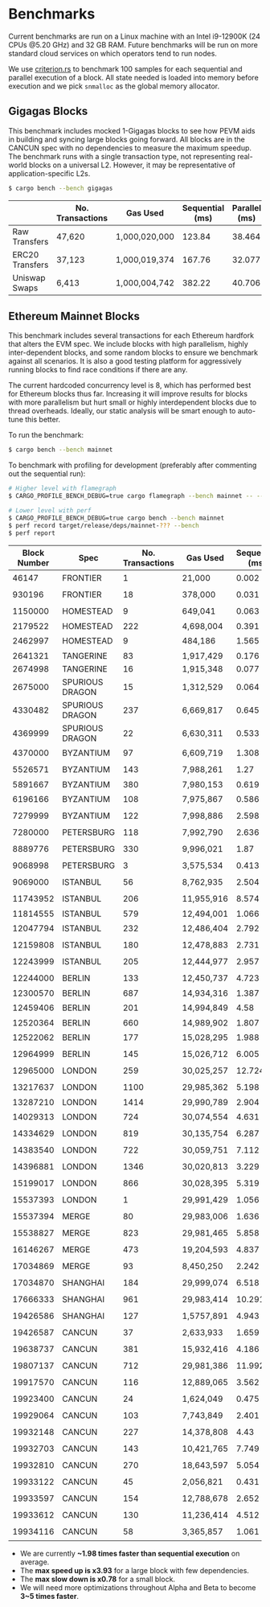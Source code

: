 # Benchmarks

Current benchmarks are run on a Linux machine with an Intel i9-12900K (24 CPUs @5.20 GHz) and 32 GB RAM. Future benchmarks will be run on more standard cloud services on which operators tend to run nodes.

We use [criterion.rs](https://github.com/bheisler/criterion.rs) to benchmark 100 samples for each sequential and parallel execution of a block. All state needed is loaded into memory before execution and we pick `snmalloc` as the global memory allocator.

## Gigagas Blocks

This benchmark includes mocked 1-Gigagas blocks to see how PEVM aids in building and syncing large blocks going forward. All blocks are in the CANCUN spec with no dependencies to measure the maximum speedup. The benchmark runs with a single transaction type, not representing real-world blocks on a universal L2. However, it may be representative of application-specific L2s.

```sh
$ cargo bench --bench gigagas
```

|                 | No. Transactions | Gas Used      | Sequential (ms) | Parallel (ms) | Speedup    |
| --------------- | ---------------- | ------------- | --------------- | ------------- | ---------- |
| Raw Transfers   | 47,620           | 1,000,020,000 | 123.84          | 38.464        | 🟢3.22     |
| ERC20 Transfers | 37,123           | 1,000,019,374 | 167.76          | 32.077        | 🟢5.23     |
| Uniswap Swaps   | 6,413            | 1,000,004,742 | 382.22          | 40.706        | 🟢**9.39** |

## Ethereum Mainnet Blocks

This benchmark includes several transactions for each Ethereum hardfork that alters the EVM spec. We include blocks with high parallelism, highly inter-dependent blocks, and some random blocks to ensure we benchmark against all scenarios. It is also a good testing platform for aggressively running blocks to find race conditions if there are any.

The current hardcoded concurrency level is 8, which has performed best for Ethereum blocks thus far. Increasing it will improve results for blocks with more parallelism but hurt small or highly interdependent blocks due to thread overheads. Ideally, our static analysis will be smart enough to auto-tune this better.

To run the benchmark:

```sh
$ cargo bench --bench mainnet
```

To benchmark with profiling for development (preferably after commenting out the sequential run):

```sh
# Higher level with flamegraph
$ CARGO_PROFILE_BENCH_DEBUG=true cargo flamegraph --bench mainnet -- --bench

# Lower level with perf
$ CARGO_PROFILE_BENCH_DEBUG=true cargo bench --bench mainnet
$ perf record target/release/deps/mainnet-??? --bench
$ perf report
```

| Block Number | Spec            | No. Transactions | Gas Used   | Sequential (ms) | Parallel (ms) | Speedup    |
| ------------ | --------------- | ---------------- | ---------- | --------------- | ------------- | ---------- |
| 46147        | FRONTIER        | 1                | 21,000     | 0.002           | 0.002         | ⚪1        |
| 930196       | FRONTIER        | 18               | 378,000    | 0.031           | 0.031         | ⚪1        |
| 1150000      | HOMESTEAD       | 9                | 649,041    | 0.063           | 0.063         | ⚪1        |
| 2179522      | HOMESTEAD       | 222              | 4,698,004  | 0.391           | 0.398         | 🔴0.98     |
| 2462997      | HOMESTEAD       | 9                | 484,186    | 1.565           | 1.564         | ⚪1        |
| 2641321      | TANGERINE       | 83               | 1,917,429  | 0.176           | 0.177         | 🔴1        |
| 2674998      | TANGERINE       | 16               | 1,915,348  | 0.077           | 0.098         | 🔴0.79     |
| 2675000      | SPURIOUS DRAGON | 15               | 1,312,529  | 0.064           | 0.083         | 🔴**0.78** |
| 4330482      | SPURIOUS DRAGON | 237              | 6,669,817  | 0.645           | 0.328         | 🟢1.97     |
| 4369999      | SPURIOUS DRAGON | 22               | 6,630,311  | 0.533           | 0.311         | 🟢1.72     |
| 4370000      | BYZANTIUM       | 97               | 6,609,719  | 1.308           | 1.19          | 🟢1.1      |
| 5526571      | BYZANTIUM       | 143              | 7,988,261  | 1.27            | 0.606         | 🟢2.1      |
| 5891667      | BYZANTIUM       | 380              | 7,980,153  | 0.619           | 0.64          | 🔴0.97     |
| 6196166      | BYZANTIUM       | 108              | 7,975,867  | 0.586           | 0.53          | 🟢1.11     |
| 7279999      | BYZANTIUM       | 122              | 7,998,886  | 2.598           | 0.66          | 🟢**3.93** |
| 7280000      | PETERSBURG      | 118              | 7,992,790  | 2.636           | 1.422         | 🟢1.85     |
| 8889776      | PETERSBURG      | 330              | 9,996,021  | 1.87            | 0.705         | 🟢2.65     |
| 9068998      | PETERSBURG      | 3                | 3,575,534  | 0.413           | 0.412         | ⚪1        |
| 9069000      | ISTANBUL        | 56               | 8,762,935  | 2.504           | 1.432         | 🟢1.75     |
| 11743952     | ISTANBUL        | 206              | 11,955,916 | 8.574           | 5.957         | 🟢1.44     |
| 11814555     | ISTANBUL        | 579              | 12,494,001 | 1.066           | 1.104         | 🔴0.97     |
| 12047794     | ISTANBUL        | 232              | 12,486,404 | 2.792           | 1.106         | 🟢2.52     |
| 12159808     | ISTANBUL        | 180              | 12,478,883 | 2.731           | 1.389         | 🟢1.97     |
| 12243999     | ISTANBUL        | 205              | 12,444,977 | 2.957           | 1.047         | 🟢2.82     |
| 12244000     | BERLIN          | 133              | 12,450,737 | 4.723           | 3.334         | 🟢1.42     |
| 12300570     | BERLIN          | 687              | 14,934,316 | 1.387           | 1.397         | 🔴0.99     |
| 12459406     | BERLIN          | 201              | 14,994,849 | 4.58            | 2.272         | 🟢2.02     |
| 12520364     | BERLIN          | 660              | 14,989,902 | 1.807           | 1.853         | 🔴0.98     |
| 12522062     | BERLIN          | 177              | 15,028,295 | 1.988           | 0.89          | 🟢2.23     |
| 12964999     | BERLIN          | 145              | 15,026,712 | 6.005           | 3.442         | 🟢1.74     |
| 12965000     | LONDON          | 259              | 30,025,257 | 12.724          | 3.841         | 🟢3.31     |
| 13217637     | LONDON          | 1100             | 29,985,362 | 5.198           | 1.624         | 🟢3.2      |
| 13287210     | LONDON          | 1414             | 29,990,789 | 2.904           | 2.987         | 🔴0.97     |
| 14029313     | LONDON          | 724              | 30,074,554 | 4.631           | 1.258         | 🟢3.68     |
| 14334629     | LONDON          | 819              | 30,135,754 | 6.287           | 2.067         | 🟢3.04     |
| 14383540     | LONDON          | 722              | 30,059,751 | 7.112           | 2.34          | 🟢3.04     |
| 14396881     | LONDON          | 1346             | 30,020,813 | 3.229           | 1.368         | 🟢2.36     |
| 15199017     | LONDON          | 866              | 30,028,395 | 5.319           | 1.578         | 🟢3.37     |
| 15537393     | LONDON          | 1                | 29,991,429 | 1.056           | 1.058         | ⚪1        |
| 15537394     | MERGE           | 80               | 29,983,006 | 1.636           | 1.157         | 🟢1.41     |
| 15538827     | MERGE           | 823              | 29,981,465 | 5.858           | 1.845         | 🟢3.17     |
| 16146267     | MERGE           | 473              | 19,204,593 | 4.837           | 1.779         | 🟢2.72     |
| 17034869     | MERGE           | 93               | 8,450,250  | 2.242           | 0.969         | 🟢2.31     |
| 17034870     | SHANGHAI        | 184              | 29,999,074 | 6.518           | 2.992         | 🟢2.18     |
| 17666333     | SHANGHAI        | 961              | 29,983,414 | 10.291          | 5.853         | 🟢1.76     |
| 19426586     | SHANGHAI        | 127              | 1,5757,891 | 4.943           | 2.419         | 🟢2.04     |
| 19426587     | CANCUN          | 37               | 2,633,933  | 1.659           | 1.096         | 🟢1.51     |
| 19638737     | CANCUN          | 381              | 15,932,416 | 4.186           | 2.108         | 🟢1.99     |
| 19807137     | CANCUN          | 712              | 29,981,386 | 11.992          | 6.218         | 🟢1.93     |
| 19917570     | CANCUN          | 116              | 12,889,065 | 3.562           | 1.416         | 🟢2.51     |
| 19923400     | CANCUN          | 24               | 1,624,049  | 0.475           | 0.404         | 🟢1.18     |
| 19929064     | CANCUN          | 103              | 7,743,849  | 2.401           | 1.318         | 🟢1.82     |
| 19932148     | CANCUN          | 227              | 14,378,808 | 4.43            | 2.24          | 🟢1.98     |
| 19932703     | CANCUN          | 143              | 10,421,765 | 7.749           | 5.921         | 🟢1.31     |
| 19932810     | CANCUN          | 270              | 18,643,597 | 5.054           | 2.517         | 🟢2.01     |
| 19933122     | CANCUN          | 45               | 2,056,821  | 0.431           | 0.298         | 🟢1.45     |
| 19933597     | CANCUN          | 154              | 12,788,678 | 2.652           | 1.57          | 🟢1.69     |
| 19933612     | CANCUN          | 130              | 11,236,414 | 4.512           | 1.258         | 🟢3.59     |
| 19934116     | CANCUN          | 58               | 3,365,857  | 1.061           | 0.624         | 🟢1.7      |

- We are currently **~1.98 times faster than sequential execution** on average.
- The **max speed up is x3.93** for a large block with few dependencies.
- The **max slow down is x0.78** for a small block.
- We will need more optimizations throughout Alpha and Beta to become **3~5 times faster**.
